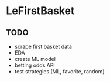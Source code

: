 # LeFirstBasket

## TODO

- scrape first basket data
- EDA
- create ML model
- betting odds API
- test strategies (ML, favorite, random)
